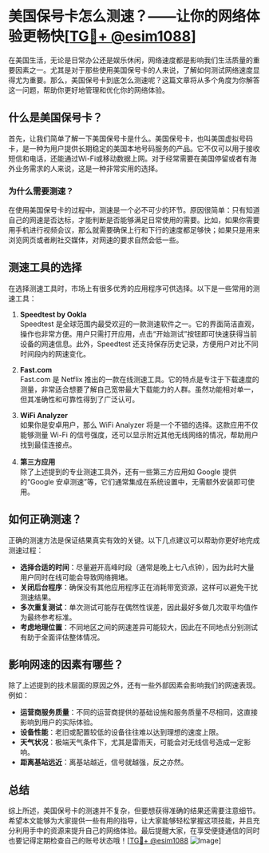 # 美国保号卡怎么测速？——让你的网络体验更畅快[[TG💪+ @esim1088](https://t.me/s/esim1088)]

在美国生活，无论是日常办公还是娱乐休闲，网络速度都是影响我们生活质量的重要因素之一。尤其是对于那些使用美国保号卡的人来说，了解如何测试网络速度显得尤为重要。那么，美国保号卡到底怎么测速呢？这篇文章将从多个角度为你解答这一问题，帮助你更好地管理和优化你的网络体验。

## 什么是美国保号卡？

首先，让我们简单了解一下美国保号卡是什么。美国保号卡，也叫美国虚拟号码卡，是一种为用户提供长期稳定的美国本地号码服务的产品。它不仅可以用于接收短信和电话，还能通过Wi-Fi或移动数据上网。对于经常需要在美国停留或者有海外业务需求的人来说，这是一种非常实用的选择。

### 为什么需要测速？

在使用美国保号卡的过程中，测速是一个必不可少的环节。原因很简单：只有知道自己的网速是否达标，才能判断是否能够满足日常使用的需要。比如，如果你需要用手机进行视频会议，那么就需要确保上行和下行的速度都足够快；如果只是用来浏览网页或者刷社交媒体，对网速的要求自然会低一些。

## 测速工具的选择

在选择测速工具时，市场上有很多优秀的应用程序可供选择。以下是一些常用的测速工具：

1. **Speedtest by Ookla**  
   Speedtest 是全球范围内最受欢迎的一款测速软件之一。它的界面简洁直观，操作也非常方便。用户只需打开应用，点击“开始测试”按钮即可快速获得当前设备的网速信息。此外，Speedtest 还支持保存历史记录，方便用户对比不同时间段内的网速变化。

2. **Fast.com**  
   Fast.com 是 Netflix 推出的一款在线测速工具。它的特点是专注于下载速度的测量，非常适合想要了解自己宽带最大下载能力的人群。虽然功能相对单一，但其准确性和可靠性得到了广泛认可。

3. **WiFi Analyzer**  
   如果你是安卓用户，那么 WiFi Analyzer 将是一个不错的选择。这款应用不仅能够测量 Wi-Fi 的信号强度，还可以显示附近其他无线网络的情况，帮助用户找到最佳连接点。

4. **第三方应用**  
   除了上述提到的专业测速工具外，还有一些第三方应用如 Google 提供的“Google 安卓测速”等，它们通常集成在系统设置中，无需额外安装即可使用。

## 如何正确测速？

正确的测速方法是保证结果真实有效的关键。以下几点建议可以帮助你更好地完成测速过程：

- **选择合适的时间**：尽量避开高峰时段（通常是晚上七八点钟），因为此时大量用户同时在线可能会导致网络拥堵。
- **关闭后台程序**：确保没有其他应用程序正在消耗带宽资源，这样可以避免干扰测速结果。
- **多次重复测试**：单次测试可能存在偶然性误差，因此最好多做几次取平均值作为最终参考标准。
- **考虑地理位置**：不同地区之间的网速差异可能较大，因此在不同地点分别测试有助于全面评估整体情况。

## 影响网速的因素有哪些？

除了上述提到的技术层面的原因之外，还有一些外部因素会影响我们的网速表现。例如：

- **运营商服务质量**：不同的运营商提供的基础设施和服务质量不尽相同，这直接影响到用户的实际体验。
- **设备性能**：老旧或配置较低的设备往往难以达到理想的速度上限。
- **天气状况**：极端天气条件下，尤其是雷雨天，可能会对无线信号造成一定影响。
- **距离基站远近**：离基站越近，信号就越强，反之亦然。

## 总结

综上所述，美国保号卡的测速并不复杂，但要想获得准确的结果还需要注意细节。希望本文能够为大家提供一些有用的指导，让大家能够轻松掌握这项技能，并且充分利用手中的资源来提升自己的网络体验。最后提醒大家，在享受便捷通信的同时也要记得定期检查自己的账号状态哦！[[TG💪+ @esim1088](https://t.me/s/esim1088) ![Image](https://i.postimg.cc/4NQfJmqS/Snipaste-2025-05-13-00-14-12.png)]
